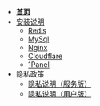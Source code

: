 <!-- 侧边栏 -->

- [**首页**](README.md)
- [安装说明](/install/README.md)
  - [Redis](/install/redis.md)
  - [MySql](/install/mysql.md)
  - [Nginx](/install/nginx.md)
  - [Cloudflare](/install/cloudflare.md)
  - [1Panel](/install/1panel.md)
- 隐私政策
    - [隐私说明（服务版）](/privacy/privacy.md)
    - [隐私说明（用户版）](/privacy/privacy-user.md)
